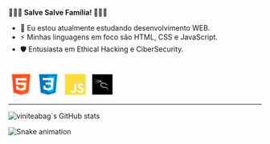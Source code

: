 ******👩🏻‍💻 Salve Salve Família! 👩🏻‍💻******

- 🤔 Eu estou atualmente estudando desenvolvimento WEB.
- ⚡ Minhas linguagens em foco são HTML, CSS e JavaScript.
- 🛡️ Entusiasta em Ethical Hacking e CiberSecurity.

<div style="display: inline_block"><br>
  <img align="center" alt="HTML-logo" height="50" src="https://github.com/viniteabag/viniteabag/blob/main/img/html.png">
  <img align="center" alt="CSS-logo" height="50" src="https://github.com/viniteabag/viniteabag/blob/main/img/css.png">
  <img align="center" alt="Js-logo" height="50" src="https://github.com/viniteabag/viniteabag/blob/main/img/js.png">
  <img align="center" alt="Js-logo" height="50" src="https://github.com/viniteabag/viniteabag/blob/main/img/kali.png">
  <hr>
</div> 
  
![viniteabag´s GitHub stats](https://github-readme-stats.vercel.app/api?username=viniteabag&count_private=true&count_private=true&show_icons=true&theme=merko&include_all_commits&layout=compact)

![Snake animation](https://github.com/viniteabag/viniteabag/blob/output/github-contribution-grid-snake.svg)

  
